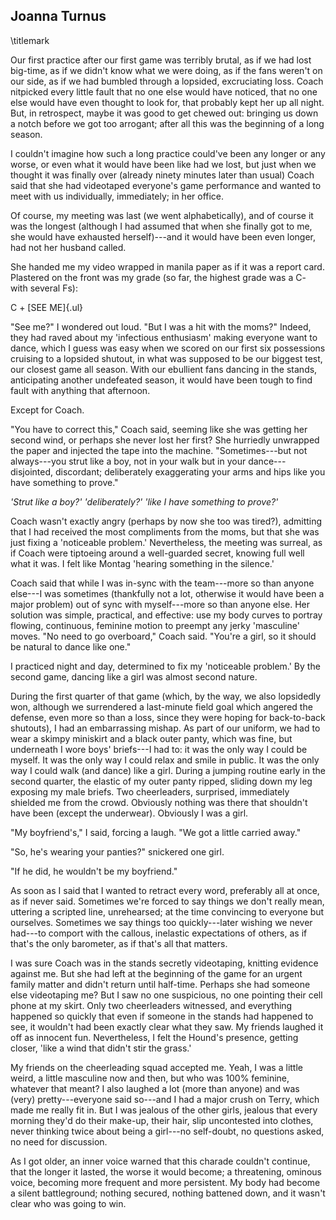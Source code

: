 ## Joanna Turnus
\titlemark

Our first practice after our first game was terribly brutal, as if we
had lost big-time, as if we didn't know what we were doing, as if the
fans weren't on our side, as if we had bumbled through a lopsided,
excruciating loss. Coach nitpicked every little fault that no one else
would have noticed, that no one else would have even thought to look
for, that probably kept her up all night. But, in retrospect, maybe it
was good to get chewed out: bringing us down a notch before we got too
arrogant; after all this was the beginning of a long season.

I couldn't imagine how such a long practice could've been any longer or
any worse, or even what it would have been like had we lost, but just
when we thought it was finally over (already ninety minutes later than
usual) Coach said that she had videotaped everyone's game performance
and wanted to meet with us individually, immediately; in her office.

Of course, my meeting was last (we went alphabetically), and of course
it was the longest (although I had assumed that when she finally got to
me, she would have exhausted herself)---and it would have been even
longer, had not her husband called.

She handed me my video wrapped in manila paper as if it was a report
card. Plastered on the front was my grade (so far, the highest grade was
a C- with several Fs):

C + [SEE ME]{.ul}

"See me?" I wondered out loud. "But I was a hit with the moms?" Indeed,
they had raved about my 'infectious enthusiasm' making everyone want to
dance, which I guess was easy when we scored on our first six
possessions cruising to a lopsided shutout, in what was supposed to be
our biggest test, our closest game all season. With our ebullient fans
dancing in the stands, anticipating another undefeated season, it would
have been tough to find fault with anything that afternoon.

Except for Coach.

"You have to correct this," Coach said, seeming like she was getting her
second wind, or perhaps she never lost her first? She hurriedly
unwrapped the paper and injected the tape into the machine.
"Sometimes---but not always---you strut like a boy, not in your walk but
in your dance---disjointed, discordant; deliberately exaggerating your
arms and hips like you have something to prove."

*'Strut like a boy?' 'deliberately?' 'like I have something to prove?'*

Coach wasn't exactly angry (perhaps by now she too was tired?),
admitting that I had received the most compliments from the moms, but
that she was just fixing a 'noticeable problem.' Nevertheless, the
meeting was surreal, as if Coach were tiptoeing around a well-guarded
secret, knowing full well what it was. I felt like Montag 'hearing
something in the silence.'

Coach said that while I was in-sync with the team---more so than anyone
else---I was sometimes (thankfully not a lot, otherwise it would have
been a major problem) out of sync with myself---more so than anyone
else. Her solution was simple, practical, and effective: use my body
curves to portray flowing, continuous, feminine motion to preempt any
jerky 'masculine' moves. "No need to go overboard," Coach said. "You're
a girl, so it should be natural to dance like one."

I practiced night and day, determined to fix my 'noticeable problem.' By
the second game, dancing like a girl was almost second nature.

During the first quarter of that game (which, by the way, we also
lopsidedly won, although we surrendered a last-minute field goal which
angered the defense, even more so than a loss, since they were hoping
for back-to-back shutouts), I had an embarrassing mishap. As part of our
uniform, we had to wear a skimpy miniskirt and a black outer panty,
which was fine, but underneath I wore boys' briefs---I had to: it was
the only way I could be myself. It was the only way I could relax and
smile in public. It was the only way I could walk (and dance) like a
girl. During a jumping routine early in the second quarter, the elastic
of my outer panty ripped, sliding down my leg exposing my male briefs.
Two cheerleaders, surprised, immediately shielded me from the crowd.
Obviously nothing was there that shouldn't have been (except the
underwear). Obviously I was a girl.

"My boyfriend's," I said, forcing a laugh. "We got a little carried
away."

"So, he's wearing your panties?" snickered one girl.

"If he did, he wouldn't be my boyfriend."

As soon as I said that I wanted to retract every word, preferably all at
once, as if never said. Sometimes we're forced to say things we don't
really mean, uttering a scripted line, unrehearsed; at the time
convincing to everyone but ourselves. Sometimes we say things too
quickly---later wishing we never had---to comport with the callous,
inelastic expectations of others, as if that's the only barometer, as if
that's all that matters.

I was sure Coach was in the stands secretly videotaping, knitting
evidence against me. But she had left at the beginning of the game for
an urgent family matter and didn't return until half-time. Perhaps she
had someone else videotaping me? But I saw no one suspicious, no one
pointing their cell phone at my skirt. Only two cheerleaders witnessed,
and everything happened so quickly that even if someone in the stands
had happened to see, it wouldn't had been exactly clear what they saw.
My friends laughed it off as innocent fun. Nevertheless, I felt the
Hound's presence, getting closer, 'like a wind that didn't stir the
grass.'

My friends on the cheerleading squad accepted me. Yeah, I was a little
weird, a little masculine now and then, but who was 100% feminine,
whatever that meant? I also laughed a lot (more than anyone) and was
(very) pretty---everyone said so---and I had a major crush on Terry,
which made me really fit in. But I was jealous of the other girls,
jealous that every morning they'd do their make-up, their hair, slip
uncontested into clothes, never thinking twice about being a girl---no
self-doubt, no questions asked, no need for discussion.

As I got older, an inner voice warned that this charade couldn't
continue, that the longer it lasted, the worse it would become; a
threatening, ominous voice, becoming more frequent and more persistent.
My body had become a silent battleground; nothing secured, nothing
battened down, and it wasn't clear who was going to win.
